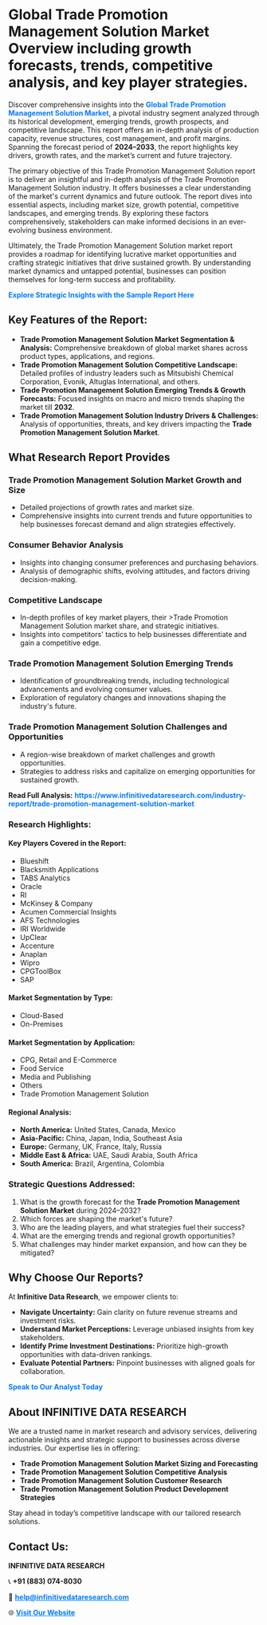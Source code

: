 <h1>Global Trade Promotion Management Solution Market Overview including growth forecasts, trends, competitive analysis, and key player strategies.</h1>
<p>
Discover comprehensive insights into the 
<a href="https://www.infinitivedataresearch.com/industry-report/trade-promotion-management-solution-market" rel="dofollow" style="color: #007BFF; text-decoration: none;"><strong>Global Trade Promotion Management Solution Market</strong></a>, a pivotal industry segment analyzed through its historical development, emerging trends, growth prospects, and competitive landscape. This report offers an in-depth analysis of production capacity, revenue structures, cost management, and profit margins. Spanning the forecast period of <strong>2024–2033</strong>, the report highlights key drivers, growth rates, and the market’s current and future trajectory.
</p>
<p>
The primary objective of this Trade Promotion Management Solution report is to deliver an insightful and in-depth analysis of the Trade Promotion Management Solution industry. It offers businesses a clear understanding of the market's current dynamics and future outlook. The report dives into essential aspects, including market size, growth potential, competitive landscapes, and emerging trends. By exploring these factors comprehensively, stakeholders can make informed decisions in an ever-evolving business environment.
</p>
<p>
Ultimately, the Trade Promotion Management Solution market report provides a roadmap for identifying lucrative market opportunities and crafting strategic initiatives that drive sustained growth. By understanding market dynamics and untapped potential, businesses can position themselves for long-term success and profitability.
</p>
<p>
<a href="https://www.infinitivedataresearch.com/request-sample/reportId=111451" style="color: #007BFF; text-decoration: none;"><strong>Explore Strategic Insights with the Sample Report Here</strong></a>
</p>

<h2>Key Features of the Report:</h2>
<ul>
<li><strong>Trade Promotion Management Solution Market Segmentation & Analysis:</strong> Comprehensive breakdown of global market shares across product types, applications, and regions.</li>
<li><strong>Trade Promotion Management Solution Competitive Landscape:</strong> Detailed profiles of industry leaders such as Mitsubishi Chemical Corporation, Evonik, Altuglas International, and others.</li>
<li><strong>Trade Promotion Management Solution Emerging Trends & Growth Forecasts:</strong> Focused insights on macro and micro trends shaping the market till <strong>2032</strong>.</li>
<li><strong>Trade Promotion Management Solution Industry Drivers & Challenges:</strong> Analysis of opportunities, threats, and key drivers impacting the <strong>Trade Promotion Management Solution Market</strong>.</li>
</ul>

<h2>What Research Report Provides</h2>
<h3>Trade Promotion Management Solution Market Growth and Size</h3>
<ul>
<li>Detailed projections of growth rates and market size.</li>
<li>Comprehensive insights into current trends and future opportunities to help businesses forecast demand and align strategies effectively.</li>
</ul>

<h3>Consumer Behavior Analysis</h3>
<ul>
<li>Insights into changing consumer preferences and purchasing behaviors.</li>
<li>Analysis of demographic shifts, evolving attitudes, and factors driving decision-making.</li>
</ul>

<h3>Competitive Landscape</h3>
<ul>
<li>In-depth profiles of key market players, their >Trade Promotion Management Solution market share, and strategic initiatives.</li>
<li>Insights into competitors' tactics to help businesses differentiate and gain a competitive edge.</li>
</ul>

<h3>Trade Promotion Management Solution Emerging Trends</h3>
<ul>
<li>Identification of groundbreaking trends, including technological advancements and evolving consumer values.</li>
<li>Exploration of regulatory changes and innovations shaping the industry's future.</li>
</ul>

<h3>Trade Promotion Management Solution Challenges and Opportunities</h3>
<ul>
<li>A region-wise breakdown of market challenges and growth opportunities.</li>
<li>Strategies to address risks and capitalize on emerging opportunities for sustained growth.</li>
</ul>
<p><strong>Read Full Analysis:</strong> <a href="https://www.infinitivedataresearch.com/industry-report/trade-promotion-management-solution-market" rel="dofollow" style="color: #007BFF; text-decoration: none;"><strong>https://www.infinitivedataresearch.com/industry-report/trade-promotion-management-solution-market</strong></a></p>
<h3>Research Highlights:</h3>
<h4>Key Players Covered in the Report:</h4>
<ul><li>Blueshift</li><li>Blacksmith Applications</li><li>TABS Analytics</li><li>Oracle</li><li>RI</li><li>McKinsey &amp; Company</li><li>Acumen Commercial Insights</li><li>AFS Technologies</li><li>IRI Worldwide</li><li>UpClear</li><li>Accenture</li><li>Anaplan</li><li>Wipro</li><li>CPGToolBox</li><li>SAP</li></ul>
<h4>Market Segmentation by Type:</h4>
<ul><li>Cloud-Based</li><li>On-Premises</li></ul>
<h4>Market Segmentation by Application:</h4>
<ul><li>CPG, Retail and E-Commerce</li><li>Food Service</li><li>Media and Publishing</li><li>Others</li><li>Trade Promotion Management Solution</li></ul>

<h4>Regional Analysis:</h4>
<ul>
<li><strong>North America:</strong> United States, Canada, Mexico</li>
<li><strong>Asia-Pacific:</strong> China, Japan, India, Southeast Asia</li>
<li><strong>Europe:</strong> Germany, UK, France, Italy, Russia</li>
<li><strong>Middle East & Africa:</strong> UAE, Saudi Arabia, South Africa</li>
<li><strong>South America:</strong> Brazil, Argentina, Colombia</li>
</ul>

<h3>Strategic Questions Addressed:</h3>
<ol>
<li>What is the growth forecast for the <strong>Trade Promotion Management Solution Market</strong> during 2024–2032?</li>
<li>Which forces are shaping the market's future?</li>
<li>Who are the leading players, and what strategies fuel their success?</li>
<li>What are the emerging trends and regional growth opportunities?</li>
<li>What challenges may hinder market expansion, and how can they be mitigated?</li>
</ol>

<h2>Why Choose Our Reports?</h2>
<p>At <strong>Infinitive Data Research</strong>, we empower clients to:</p>
<ul>
<li><strong>Navigate Uncertainty:</strong> Gain clarity on future revenue streams and investment risks.</li>
<li><strong>Understand Market Perceptions:</strong> Leverage unbiased insights from key stakeholders.</li>
<li><strong>Identify Prime Investment Destinations:</strong> Prioritize high-growth opportunities with data-driven rankings.</li>
<li><strong>Evaluate Potential Partners:</strong> Pinpoint businesses with aligned goals for collaboration.</li>
</ul>
<p><a href="https://www.infinitivedataresearch.com/industry-report/trade-promotion-management-solution-market" rel="dofollow" style="color: #007BFF; text-decoration: none;"><strong>Speak to Our Analyst Today</strong></a></p>

<h2>About INFINITIVE DATA RESEARCH</h2>
<p>We are a trusted name in market research and advisory services, delivering actionable insights and strategic support to businesses across diverse industries. Our expertise lies in offering:</p>
<ul>
<li><strong>Trade Promotion Management Solution Market Sizing and Forecasting</strong></li>
<li><strong>Trade Promotion Management Solution Competitive Analysis</strong></li>
<li><strong>Trade Promotion Management Solution Customer Research</strong></li>
<li><strong>Trade Promotion Management Solution Product Development Strategies</strong></li>
</ul>
<p>Stay ahead in today’s competitive landscape with our tailored research solutions.</p>

<h2>Contact Us:</h2>
<p><strong>INFINITIVE DATA RESEARCH</strong></p>
<p>📞 <strong>+91 (883) 074-8030</strong></p>
<p>📧 <strong><a href="mailto:help@infinitivedataresearch.com" style="color: #007BFF;">help@infinitivedataresearch.com</a></strong></p>
<p>🌐 <strong><a href="https://www.infinitivedataresearch.com" rel="dofollow" style="color: #007BFF;">Visit Our Website</a></strong></p>